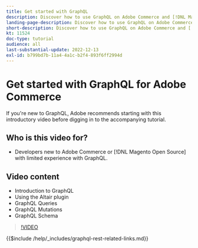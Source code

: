 ```yaml
---
title: Get started with GraphQL
description: Discover how to use GraphQL on Adobe Commerce and [!DNL Magento Open Source]. Learn about using queries, mutations, and schemas.
landing-page-description: Discover how to use GraphQL on Adobe Commerce and [!DNL Magento Open Source]. Learn about using queries, mutations, and schemas.
short-description: Discover how to use GraphQL on Adobe Commerce and [!DNL Magento Open Source]. Learn about using queries, mutations, and schemas.
kt: 11524
doc-type: tutorial
audience: all
last-substantial-update: 2022-12-13
exl-id: b799bd7b-11a4-4a1c-b2f4-893f6ff2994d
---
```

# Get started with GraphQL for Adobe Commerce

If you're new to GraphQL, Adobe recommends starting with this introductory video before digging in to the accompanying tutorial.

## Who is this video for?

* Developers new to Adobe Commerce or [!DNL Magento Open Source] with limited experience with GraphQL.

## Video content

* Introduction to GraphQL
* Using the Altair plugin
* GraphQL Queries
* GraphQL Mutations
* GraphQL Schema

>[!VIDEO](https://video.tv.adobe.com/v/3412302?quality=12&learn=on)

{{$include /help/_includes/graphql-rest-related-links.md}}
